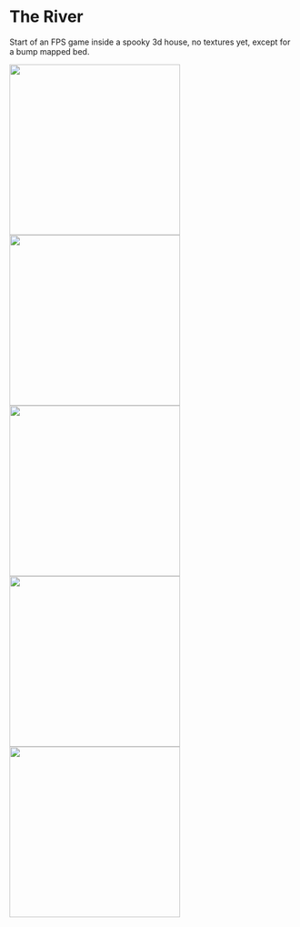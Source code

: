 # The River
Start of an FPS game inside a spooky 3d house, no textures yet, except for a bump mapped bed.

<img src="unitySC1" width="300">
<img src="unitySC2" width="300">
<img src="blenderSC1" width="300">
<img src="blenderSC2" width="300">
<img src="blenderSC3" width="300">

